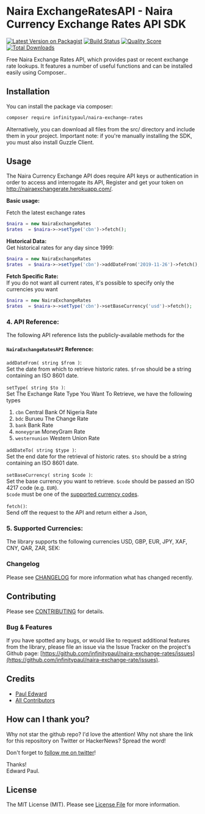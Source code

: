 # Naira ExchangeRatesAPI - Naira Currency Exchange Rates API SDK

[![Latest Version on Packagist](https://img.shields.io/packagist/v/infinitypaul/naira-exchange-rates.svg?style=flat-square)](https://packagist.org/packages/infinitypaul/naira-exchange-rates)
[![Build Status](https://img.shields.io/travis/infinitypaul/naira-exchange-rates/master.svg?style=flat-square)](https://travis-ci.org/infinitypaul/naira-exchange-rates)
[![Quality Score](https://img.shields.io/scrutinizer/g/infinitypaul/naira-exchange-rates.svg?style=flat-square)](https://scrutinizer-ci.com/g/infinitypaul/naira-exchange-rates)
[![Total Downloads](https://img.shields.io/packagist/dt/infinitypaul/naira-exchange-rates.svg?style=flat-square)](https://packagist.org/packages/infinitypaul/naira-exchange-rates)

 Free Naira Exchange Rates API, which provides past or recent exchange rate lookups. It features a number of useful functions and can be installed easily using Composer..

## Installation

You can install the package via composer:

```bash
composer require infinitypaul/naira-exchange-rates
```
Alternatively, you can download all files from the src/ directory and include them in your project. Important note: if you're manually installing the SDK, you must also install Guzzle Client.

## Usage

The Naira Currency Exchange API does require API keys or authentication in order to access and interrogate its API, Register and get your token on http://nairaexchangerate.herokuapp.com/.

**Basic usage:**<br />

Fetch the latest exchange rates 
``` php
$naira = new NairaExchangeRates
$rates  = $naira->->setType('cbn')->fetch();
```

**Historical Data:**<br />
Get historical rates for any day since 1999:
``` php
$naira = new NairaExchangeRates
$rates  = $naira->->setType('cbn')->addDateFrom('2019-11-26')->fetch();
```

**Fetch Specific Rate:**<br />
If you do not want all current rates, it's possible to specify only the currencies you want
``` php
$naira = new NairaExchangeRates
$rates  = $naira->->setType('cbn')->setBaseCurrency('usd')->fetch();
```

### 4. API Reference:

The following API reference lists the publicly-available methods for the 

#### `NairaExchangeRatesAPI` Reference:

`addDateFrom( string $from )`:<br />
Set the date from which to retrieve historic rates. `$from` should be a string containing an ISO 8601 date.

`setType( string $to )`:<br />
Set The Exchange Rate Type You Want To Retrieve, we have the following types
1. `cbn` Central Bank Of Nigeria Rate
2. `bdc` Burueu The Change Rate
3. `bank` Bank Rate
4. `moneygram` MoneyGram Rate
5. `westernunion` Western Union Rate



`addDateTo( string $type )`:<br />
Set the end date for the retrieval of historic rates. `$to` should be a string containing an ISO 8601 date.

`setBaseCurrency( string $code )`:<br />
Set the base currency you want to retrieve. `$code` should be passed an ISO 4217 code (e.g. `EUR`).<br />
`$code` must be one of the [supported currency codes](#5-supported-currencies).


`fetch()`:<br />
Send off the request to the API and return either a Json,

### 5. Supported Currencies:

The library supports the following currencies USD, GBP, EUR, JPY, XAF, CNY, QAR, ZAR, SEK:


### Changelog

Please see [CHANGELOG](CHANGELOG.md) for more information what has changed recently.

## Contributing

Please see [CONTRIBUTING](CONTRIBUTING.md) for details.

### Bug & Features

If you have spotted any bugs, or would like to request additional features from the library, please file an issue via the Issue Tracker on the project's Github page: [https://github.com/infinitypaul/naira-exchange-rates/issues](https://github.com/infinitypaul/naira-exchange-rate/issues).

## Credits

- [Paul Edward](https://github.com/infinitypaul)
- [All Contributors](../../contributors)

## How can I thank you?

Why not star the github repo? I'd love the attention! Why not share the link for this repository on Twitter or HackerNews? Spread the word!

Don't forget to [follow me on twitter](https://twitter.com/infinitypaul)!

Thanks!<br>
Edward Paul.

## License

The MIT License (MIT). Please see [License File](LICENSE.md) for more information.


